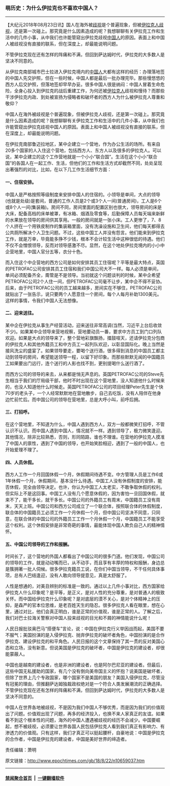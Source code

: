 ### 萌历史：为什么伊拉克也不喜欢中国人？
------------------------

<p>【大纪元2018年08月23日讯】国人在海外被<a href="http://www.epochtimes.com/gb/tag/%E6%AD%A7%E8%A7%86.html">歧视</a>是个普遍现象，但被<a href="http://www.epochtimes.com/gb/tag/%E4%BC%8A%E6%8B%89%E5%85%8B%E4%BA%BA.html">伊拉克人</a><a href="http://www.epochtimes.com/gb/tag/%E6%AD%A7%E8%A7%86.html">歧视</a>，还是第一次碰上。那究竟是什么因素造成的呢？我想聊聊有关伊拉克工作和生活中的几件小事，从中我们也许能管窥出伊拉克歧视<a href="http://www.epochtimes.com/gb/tag/%E4%B8%AD%E5%9B%BD%E4%BA%BA.html">中国人</a>的原因。表面上和中国人被歧视没有直接的联系，但在深度上，却最能说明问题。</p>
<p>不管伊拉克现在还有怎样的阵痛和不满，但回到萨达姆时代，伊拉克的大多数人是坚决不同意的。</p>
<p>从伊拉克南部城市巴士拉进入伊拉克境内的<a href="http://www.epochtimes.com/gb/tag/%E4%B8%AD%E5%9B%BD%E4%BA%BA.html">中国人</a>大都有这样的经历：办理落地签的中国人先交护照，但在一些时候，中国人都是最后一批办理完毕。那些慢悠悠的西方人后交护照，但落地签却早早办妥。很多中国人很是纳闷：中国人冒着生命危险，全身心投入到伊拉克的战后重建工作，为何还被<a href="http://www.epochtimes.com/gb/tag/%E4%BC%8A%E6%8B%89%E5%85%8B%E4%BA%BA.html">伊拉克人</a>歧视和慢待？而那些干涉伊拉克内政、到处被宣扬为侵略者和破坏者的西方人为什么被伊拉克人尊重和敬仰？</p>
<p>中国人在海外被歧视是个普遍现象，但被伊拉克人歧视，还是第一次碰上。那究竟是什么因素造成的呢？我想聊聊有关伊拉克工作和生活中的几件小事，从中我们也许能管窥出伊拉克歧视中国人的原因。表面上和中国人被歧视没有直接的联系，但在深度上，却最能说明问题。</p>
<p>在伊拉克南部鲁迈拉地区，某中企建立一个营地，作为办公生活的场所。有来自20多个国家的人入住这个营地，包括西方人、东方人以及很多的伊拉克人。可以说，某中企建立的这个工作营地就是一个小小“联合国”。生活在这个小小“联合国”的各国人在一起工作、生活，但他们的工作和生活方式却截然不同，处处呈现出著强烈的对比，比如，在以下几工作生活细节方面：</p>
<h4>一、住宿安排。</h4>
<p>中国人是严格按照等级制度来安排中国人的住宿的。小领导是单间，大点的领导(也就是处级)是套间，普通的工作人员是2个或3个人一间(普通房间)，工人是6个或8个人一间(集装箱)。房间不同，房间里面的配置区别也很大，领导房间的床是大床，配备高档的床单被罩，有冰箱、烟酒及零食等，后勤保障人员每天端来新鲜的水果放在领导的房间供其享用。一般的房间就是一张小床。工人更惨了，7、8个人挤在一个用铁皮制作的集装箱里面，没有洗澡设施和卫生间，他们每天都得去公共厕所解决个人卫生问题。不过，这些中国工人并没有怨言。他们能来到伊拉克工作，就是万幸，毕竟能多挣不少钱，根本不会计较生活中这种很低的待遇。他们不仅不会憎恨领导，反而对领导感激不尽。显然，在这个地处伊拉克境内的小小中企营地里，中国人官分五等，衣分十色。</p>
<p>而入住这个中企营地的西方公司是如何安排其员工住宿呢？平等是最大特点，英国的PETROFAC公司安排其员工住宿和我们中国公司大不一样。每人必须是单间，单间必须配备齐全，甭管是不是领导。当初就这个问题谈判的时候，某中企希望PETROFAC公司2个人住一间，但PETROFAC公司毫不让步，某中企不得不妥协。后来，由于PETROFAC公司的员工越来越多，房间实在不够住，PETROFAC公司就贴出了一张告示，说只要两个人愿意住一个房间，每个人每月补助1300美元。这样的事情，令我们中国人无法想像。</p>
<h4>二、迎来送往。</h4>
<p>某中企在伊拉克从事生产经营活动，迎来送往非常高调(当然，习近平上台后收敛不少)。如果某中企领导来营地视察，营地要动员一番，要求中方员工到门口列队欢迎。如果是大点的领导来了，整个营地彩旗飘扬，擂鼓喧天，还请伊拉克分包商的伊拉克人和其他外籍员工和中方员工一起列队欢迎，以彰显国际化。晚上当然是接风洗尘的盛宴了。如果领导要走，要喝个送行酒，很多得到消息的中国员工都主动到领导的房间，希望能送领导一程，以留下好印象。而那些默默无闻的中国籍员工如果要出门远行，连个送行的人影也找不到，更别提喝什么送行酒了。</p>
<p>而西方公司的领导的来去，从来都是悄无声息的。英国PETROFAC公司的Steve先生相当于我们的厅局级干部，他时不时出现在这个营地里，没人知道他什么时候来的，也没人知道他什么时候走。英国PETROFAC公司的项目经理Peter先生是个快70岁的老头子，一个人经常默默地在营地散步，自己去吃饭，没有人陪伴在他身边忙前忙后。而中国公司的领导在营地里，总是大呼小叫，前呼后拥。</p>
<h4>三、打招呼。</h4>
<p>在这个营地里，不知道为什么，中国人遇到西方人，双方一般都微笑打招呼，不管认识不认识。而中国人遇到中国人，情况就不一样。遇到领导了，极力微笑逢迎。其他情况，除非比较熟悉，否则，形同陌路，谁也不理谁。在营地的伊拉克人摸准了中国人的禀性，遇到了中国的领导，也开始笑脸相迎，遇到了一般的中国人，也开始爱理不理了。</p>
<h4>四、人员休假。</h4>
<p>西方人工作一个月回国休假一个月，休假期间待遇不变。中方管理人员是工作6或1年休假一个月，休假期间，基本没什么待遇。中国工人没有休假制度的安排，能否休假，完全由领导决定。也许，你认为中国工人太老实，不敢争取休假的权利。但实际上不是这回事。中国工人没有几个愿意休假的，因为害怕一旦回国休假，就来不了，能干多长，就干多长。中国公司的外籍员工有周末，中国籍员工没有周末，天天上班。中国公司和西方公司成立了一个联合体，按照联合体的休假制度，联合体的中国籍员工必须工作一个月休假一个月，但中国公司坚决不同意，只同意，在联合体的中国公司的外籍员工工作一个月休假一个月，中国籍员工不能享受这个权利。这个休假安排是非常奇葩的事情，最能体现中国人欺负自己人的精神情怀。</p>
<h4>五、中国公司领导的工作和报酬。</h4>
<p>时间长了，这个营地的外国人都看出了中国公司的很多门道。他们发现，中国公司的领导的工作，就是动动嘴而已，从不动手，而且享有丰厚的特权和报酬，身边总是簇拥著一批人伺候。很多伊拉克籍员工说，在你们中国当领导，不干任何具体事项，总有人巴结逢迎，没有人敢向领导提意见，真是太舒服了。</p>
<p>人性是想通的，对美丑辨别的标准是一致的。通过以上几件小事对比，西方国家给伊拉克人什么印象呢？是平等，是正义，是对人性的充分尊重，是对普通人的极致关怀。而中国给伊拉克什么印象呢？是对底层的漠不关心，是对个体精神上的压抑，是森严的官本位思维，是老百姓天生的隐忍。很多伊拉克人看在眼里，想在心里，通过对比，他们会真正明白，谁是正常的价值观，谁是正常的人。了解之后，我们对巴士拉海关警察对中国人投来歧视的目光和不屑的神情能说什么呢！</p>
<p>人民日报批驳奥巴马“搭便车”言论，说：中国在伊拉克行义举因战而起，美国不要不服气；美国扮演的是入侵伊拉克、抛弃伊拉克的破坏者角色，中国扮演的是合作伊拉克、建设伊拉克的和平角色。人民日报的这个文章保持了其一贯的反对美国心态和立场，没有新意。但说美国是伊拉克的破坏者，中国是伊拉克的建设者，却很能蒙蔽人。</p>
<p>中国也是越南的建设者，也是非洲的建设者，也是阿尔巴尼亚的建设者。但最后，这些中国无私援助的国家，有几个没有倒向美帝国主义的怀抱？说美国是破坏者，但除了世界上几个专政国家，哪个国家不是美国的朋友？美国入侵伊拉克，尽管没有冠冕的理由，但推翻萨达姆独裁政权绝对是一个符合人类发展潮流的正确选择。不管伊拉克现在还有怎样的阵痛和不满，但回到萨达姆时代，伊拉克的大多数人是坚决不同意的。</p>
<p>中国人在世界各地被歧视，不是因为我们中国人不够优秀，而是因为我们的价值观出了问题。价值观出现了问题，再多的经济投入，也换不来人家真正的友谊。如果看不到这个根本性的问题，海外的中国人遭遇被歧视的经历不会减少。中国要崛起，想不被歧视，必须要让世界各国人民包括伊拉克人看到我们真正有影响力、有渗透力的价值观。只有这样，我们才真正可以挺起腰杆，自豪地说：中国是伊拉克的合作者，中国是伊拉克的建设者，中国是美好世界的缔造者。</p>
<p>责任编辑：萧明</p>

原文链接：http://www.epochtimes.com/gb/18/8/22/n10659037.htm


------------------------
#### [禁闻聚合首页](https://github.com/gfw-breaker/banned-news/blob/master/README.md) &nbsp;|&nbsp;  [一键翻墙软件](https://github.com/gfw-breaker/nogfw/blob/master/README.md)